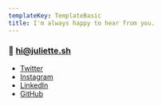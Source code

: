 ```yaml
---
templateKey: TemplateBasic
title: I'm always happy to hear from you.
---
```


### 📮 hi@juliette.sh

- [Twitter](https://twitter.com/juliettepretot)
- [Instagram](http://instagram.com/juliettepretot)
- [LinkedIn](https://www.linkedin.com/in/juliette-prétot-2a9530a5/)
- [GitHub](https://github.com/juliettepretot)
